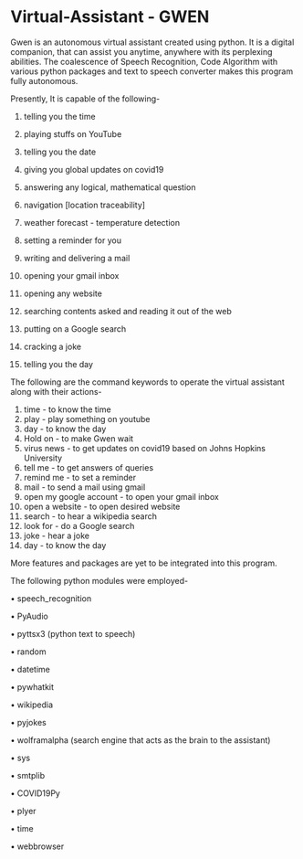 # Virtual-Assistant - GWEN


Gwen is an autonomous virtual assistant created using python. It is a digital companion, that can assist you anytime, anywhere with its perplexing abilities. The coalescence of Speech Recognition, Code Algorithm with various python packages and text to speech converter makes this program fully autonomous.


Presently, It is capable of the following-

1. telling you the time

2. playing stuffs on YouTube 

3. telling you the date

4. giving you global updates on covid19

5. answering any logical, mathematical question 

6. navigation [location traceability]

7. weather forecast - temperature detection

7. setting a reminder for you

8. writing and delivering a mail

9. opening your gmail inbox

10. opening any website 

11. searching contents asked and reading it out of the web

12. putting on a Google search

13. cracking a joke

14. telling you the day

The following are the command keywords to operate the virtual assistant along with their actions-

1. time - to know the time
2. play - play something on youtube
3. day - to know the day
4. Hold on - to make Gwen wait
5. virus news - to get updates on covid19 based on Johns Hopkins University
6. tell me - to get answers of queries
7. remind me - to set a reminder
8. mail - to send a mail using gmail
9. open my google account - to open your gmail inbox
10. open a website - to open desired website
11. search - to hear a wikipedia search
12. look for - do a Google search
13. joke - hear a joke
14. day - to know the day

More features and packages are yet to be integrated into this program.

The following python modules were employed-

• speech_recognition 

• PyAudio

• pyttsx3 (python text to speech)

• random

• datetime

• pywhatkit

• wikipedia

• pyjokes

• wolframalpha (search engine that acts as the brain to the assistant)

• sys

• smtplib

• COVID19Py

• plyer

• time

• webbrowser
